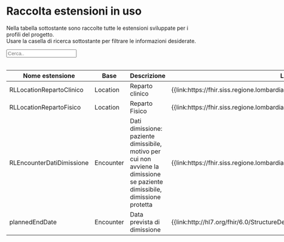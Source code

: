 <html>
  <head>
    <script src="https://ajax.googleapis.com/ajax/libs/jquery/3.6.0/jquery.min.js"></script>
    <script>
      $(document).ready(function () {
        $("#myInput").on("keyup", function () {
          var value = $(this).val().toLowerCase();
          $("#myTable tr").filter(function () {
            $(this).toggle($(this).text().toLowerCase().indexOf(value) > -1);
          });
        });
      });
    </script>
  </head>
  <body>
    <h1>Raccolta estensioni in uso</h1>
    <div>
      <p>
        Nella tabella sottostante sono raccolte tutte le estensioni sviluppate
        per i profili del progetto.
        <br />
        Usare la casella di ricerca sottostante per filtrare le informazioni
        desiderate.
      </p>
      <input id="myInput" type="text" placeholder="Cerca.." />
    </div>
    <br />
    <table style="width: fit-content">
      <thead>
        <tr>
          <th>Nome estensione</th>
          <th>Base</th>
          <th>Descrizione</th>
          <th>Link simplifier</th>
        </tr>
      </thead>
      <tbody id="myTable">
        <tr>
          <td>RLLocationRepartoClinico</td>
          <td>Location</td>
          <td>Reparto clinico</td>
          <td>
            {{link:https://fhir.siss.regione.lombardia.it/StructureDefinition/RLLocationRepartoClinico}}
          </td>
        </tr>
        <tr>
          <td>RLLocationRepartoFisico</td>
          <td>Location</td>
          <td>Reparto Fisico</td>
          <td>
            {{link:https://fhir.siss.regione.lombardia.it/StructureDefinition/RLLocationRepartoFisico}}
          </td>
        </tr>
        <tr>
          <td>RLEncounterDatiDimissione</td>
          <td>Encounter</td>
          <td>Dati dimissione: paziente dimissibile, motivo per cui non avviene la dimissione se paziente dimissibile, dimissione protetta</td>
          <td>
            {{link:https://fhir.siss.regione.lombardia.it/StructureDefinition/RLEncounterDatiDimissione}}
          </td>
        </tr>
        <tr>
          <td>plannedEndDate</td>
          <td>Encounter</td>
          <td>Data prevista di dimissione</td>
          <td>
            {{link:http://hl7.org/fhir/6.0/StructureDefinition/extension-Encounter.plannedEndDate}}
          </td>
        </tr>
        </tbody>
    </table>
  </body>
</html>

